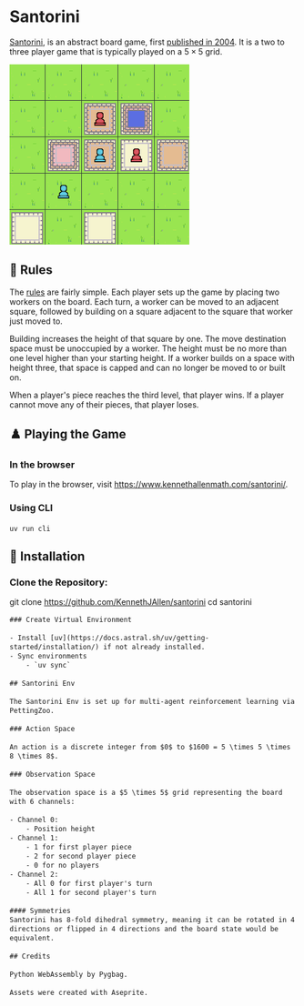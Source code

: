 # Santorini

[Santorini](https://en.wikipedia.org/wiki/Santorini_(game)), is an abstract board game, first [published in 2004](https://boardgamegeek.com/boardgame/9963/santorini). It is a two to three player game that is typically played on a $5 \times 5$ grid.


![Santorini being played](/images/santorini.png)

## 📜 Rules
The [rules](http://www.boardspace.net/santorini/english/santorini-rules.html) are fairly simple. Each player sets up the game by placing two workers on the board. Each turn, a worker can be moved to an adjacent square, followed by building on a square adjacent to the square that worker just moved to.

Building increases the height of that square by one. The move destination space must be unoccupied by a worker. The height must be no more than one level higher than your starting height. If a worker builds on a space with height three, that space is capped and can no longer be moved to or built on.

When a player's piece reaches the third level, that player wins. If a player cannot move any of their pieces, that player loses.

## ♟️ Playing the Game

### In the browser

To play in the browser, visit https://www.kennethallenmath.com/santorini/.

### Using CLI

`uv run cli`

## 🔧 Installation

### Clone the Repository:

git clone https://github.com/KennethJAllen/santorini
cd santorini
```
### Create Virtual Environment

- Install [uv](https://docs.astral.sh/uv/getting-started/installation/) if not already installed.
- Sync environments
    - `uv sync`

## Santorini Env

The Santorini Env is set up for multi-agent reinforcement learning via PettingZoo.

### Action Space

An action is a discrete integer from $0$ to $1600 = 5 \times 5 \times 8 \times 8$.

### Observation Space

The observation space is a $5 \times 5$ grid representing the board with 6 channels:

- Channel 0:
    - Position height
- Channel 1:
    - 1 for first player piece
    - 2 for second player piece
    - 0 for no players
- Channel 2:
    - All 0 for first player's turn
    - All 1 for second player's turn

#### Symmetries
Santorini has 8-fold dihedral symmetry, meaning it can be rotated in 4 directions or flipped in 4 directions and the board state would be equivalent.

## Credits

Python WebAssembly by Pygbag.

Assets were created with Aseprite.
